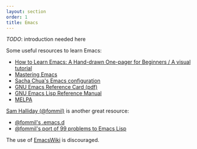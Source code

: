 ```yaml
---
layout: section
order: 1
title: Emacs
---
```


*TODO*: introduction needed here

Some useful resources to learn Emacs:

- [How to Learn Emacs: A Hand-drawn One-pager for Beginners / A visual tutorial][beginners-guide]
- [Mastering Emacs](https://www.masteringemacs.org/)
- [Sacha Chua's Emacs configuration](http://pages.sachachua.com/.emacs.d/Sacha.html)
- [GNU Emacs Reference Card (pdf)](https://www.gnu.org/software/emacs/refcards/pdf/refcard.pdf)
- [GNU Emacs Lisp Reference Manual](https://www.gnu.org/software/emacs/manual/elisp.html)
- [MELPA](http://melpa.org/#/)

[Sam Halliday (@fommil)](https://github.com/fommil) is another great resource:

- [@fommil's .emacs.d](https://github.com/fommil/dotfiles/tree/master/.emacs.d)
- [@fommil's port of 99 problems to Emacs Lisp](https://github.com/fommil/e99)

The use of [EmacsWiki](http://www.emacswiki.org/) is discouraged.

[beginners-guide]: http://sachachua.com/blog/2013/05/how-to-learn-emacs-a-hand-drawn-one-pager-for-beginners/
